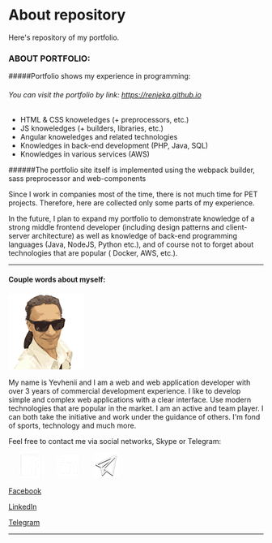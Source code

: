 # About repository
Here's  repository of my portfolio.

### ABOUT PORTFOLIO: 
#####Portfolio shows my experience in programming:
###### You can visit the portfolio by link: https://renjeka.github.io

* HTML & CSS knoweledges (+ preprocessors, etc.)
* JS knoweledges (+ builders, libraries, etc.)
* Angular knoweledges and related technologies
* Knowledges in back-end development (PHP, Java, SQL)
* Knowledges in various services (AWS)


######The portfolio site itself is implemented using the webpack builder, sass preprocessor and web-components

Since I work in companies most of the time, there is not much time for PET projects. Therefore, here are collected only some parts of my experience.

In the future, I plan to expand my portfolio to demonstrate knowledge of a strong middle frontend developer
 (including design patterns and client-server architecture) as well as knowledge of back-end programming languages
  (Java, NodeJS, Python etc.), and of course not to forget about technologies that are popular ( Docker, AWS, etc.).

---

#### Couple words about myself:
![Thi is me!](img/avatar_without_background.png "San Juan Mountains")

My name is Yevhenii and I am a web and web application developer with over 3 years of commercial development experience. I like to develop simple and complex web applications with a clear interface. Use modern technologies that are popular in the market.
I am an active and team player. I can both take the initiative and work under the guidance of others. I'm fond of sports, technology and  much more.

  
 Feel free to contact me via social networks, Skype or Telegram:
 
 
<img src="img/fb_icon-w.png" data-href="https://www.facebook.com/profile.php?id=100004312697047" alt= "Facebook" width="50" height="50" style="margin-left: 20px">
<img src="img/Li_icon-w.png" data-href="https://www.linkedin.com/in/yevheniipetrushenko/" alt= "LinkedIn" width="50" height="50" style="margin-left: 20px">
<img src="img/tg_icon_w.png" data-href="https://t.me/RenJeka" alt= "Telegram" width="50" height="50" style="margin-left: 20px">

 
[Facebook](https://www.facebook.com/profile.php?id=100004312697047)

[LinkedIn](https://www.linkedin.com/in/yevheniipetrushenko/)

[Telegram](https://t.me/RenJeka)


---



